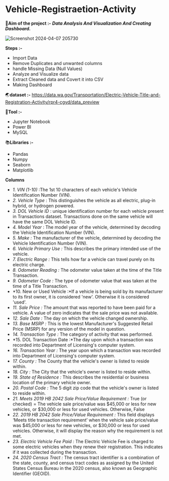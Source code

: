 # Vehicle-Registraetion-Activity

:triangular_flag_on_post:**Aim of the project :-**  ***Data Analysis And Visualization And Creating Dashboard.***

![Screenshot 2024-04-07 205730](https://github.com/Nehakoli23/Vehicle-Registraetion-Activity/assets/155455317/819cac24-785b-495b-a234-e1aaa791feca)



**Steps :-**
- Import Data
- Remove Duplicates and unwanted columns
- handle Missing Data (Null Values)
- Analyze and Visualize data
- Extract Cleaned data and Covert it into CSV
- Making Dashboard


:earth_asia:**dataset :-** https://data.wa.gov/Transportation/Electric-Vehicle-Title-and-Registration-Activity/rpr4-cgyd/data_preview

:mushroom:**Tool :-**  
- Jupyter Notebook
- Power BI
- MySQL

:books:**Libraries :-** 
- Pandas
- Numpy 
- Seaborn
- Matplotlib
  

**Columns**
- *1. VIN (1-10)* :The 1st 10 characters of each vehicle's Vehicle Identification Number (VIN).
- *2. Vehicle Type* : This distinguishes the vehicle as all electric, plug-in hybrid, or hydrogen powered.
- *3. DOL Vehicle ID* : unique identification number for each vehicle present in Transactions dataset. Transactions done on the same vehicle will have the same DOL Vehicle ID.
- *4. Model Year* : The model year of the vehicle, determined by decoding the Vehicle Identification Number (VIN).
- *5. Make :* The manufacturer of the vehicle, determined by decoding the Vehicle Identification Number (VIN).
- *6. Vehicle Primary Use :* This describes the primary intended use of the vehicle.
- *7. Electric Range :* This tells how far a vehicle can travel purely on its electric charge.
- *8. Odometer Reading :* The odometer value taken at the time of the Title Transaction.
- *9. Odometer Code :* The type of odometer value that was taken at the time of a Title Transaction.
- *10. New or Used Vehicle :*If a vehicle is being sold by its manufacturer to its first owner, it is considered 'new'. Otherwise it is considered 'used'.
- *11. Sale Price :* The amount that was reported to have been paid for a vehicle. A value of zero indicates that the sale price was not available.
- *12. Sale Date :* The day on which the vehicle changed ownership.
- *13. Base MSRP :* This is the lowest Manufacturer's Suggested Retail Price (MSRP) for any version of the model in question.
- *14. Transaction Type :* The category of activity that was performed.   
- *15. DOL Transaction Date :*The day upon which a transaction was recorded into Department of Licensing's computer system. 
- *16. Transaction Year :* The year upon which a transaction was recorded into Department of Licensing's computer system.
- *17. County :* The County that the vehicle's owner is listed to reside within.
- *18. City :* The City that the vehicle's owner is listed to reside within. 
- *19. State of Residence :* This describes the residential or business location of the primary vehicle owner.      
- *20. Postal Code :* The 5 digit zip code that the vehicle's owner is listed to reside within.       
- *21. Meets 2019 HB 2042 Sale Price/Value Requirement :* True (or checked) = The vehicle sale price/value was $45,000 or less for new vehicles, or $30,000 or less for used vehicles. Otherwise, False         
- *22. 2019 HB 2042 Sale Price/Value Requirement  :* This field displays ‘Meets title transaction requirement’ when the vehicle sale price/value was $45,000 or less for new vehicles, or $30,000 or less for used vehicles. Otherwise, it will display the reason why the requirement is not met.       
- *23. Electric Vehicle Fee Paid :* The Electric Vehicle Fee is charged to some electric vehicles when they renew their registration. This indicates if it was collected during the transaction.
- *24. 2020 Census Tract  :* The census tract identifier is a combination of the state, county, and census tract codes as assigned by the United States Census Bureau in the 2020 census, also known as Geographic Identifier (GEOID).      


